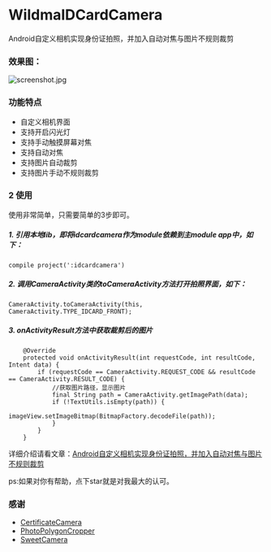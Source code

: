 # WildmaIDCardCamera
Android自定义相机实现身份证拍照，并加入自动对焦与图片不规则裁剪

### 效果图：
![screenshot.jpg](https://github.com/wildma/WildmaIDCardCamera/blob/master/screenshots/screenshot.jpg)

### 功能特点
- 自定义相机界面
- 支持开启闪光灯
- 支持手动触摸屏幕对焦
- 支持自动对焦
- 支持图片自动裁剪
- 支持图片手动不规则裁剪

### 2 使用
使用非常简单，只需要简单的3步即可。
##### 1. 引用本地lib，即将idcardcamera作为module依赖到主module app中，如下：
```
compile project(':idcardcamera')
```
##### 2. 调用CameraActivity类的toCameraActivity方法打开拍照界面，如下：
```
CameraActivity.toCameraActivity(this, CameraActivity.TYPE_IDCARD_FRONT);
```

##### 3. onActivityResult方法中获取裁剪后的图片
```
    @Override
    protected void onActivityResult(int requestCode, int resultCode, Intent data) {
        if (requestCode == CameraActivity.REQUEST_CODE && resultCode == CameraActivity.RESULT_CODE) {
            //获取图片路径，显示图片
            final String path = CameraActivity.getImagePath(data);
            if (!TextUtils.isEmpty(path)) {
                imageView.setImageBitmap(BitmapFactory.decodeFile(path));
            }
        }
    }
```

详细介绍请看文章：[Android自定义相机实现身份证拍照，并加入自动对焦与图片不规则裁剪](https://www.jianshu.com/p/5e3cb0c63cd5)

ps:如果对你有帮助，点下star就是对我最大的认可。

### 感谢
- [CertificateCamera](https://github.com/smartown/CertificateCamera) 
- [PhotoPolygonCropper](https://github.com/leanh215/PhotoPolygonCropper)
- [SweetCamera](https://github.com/WellerV/SweetCamera)
